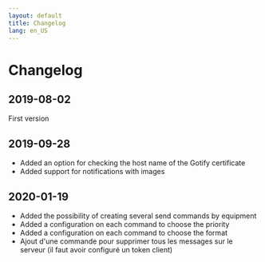 ```yaml
---
layout: default
title: Changelog
lang: en_US
---
```


# Changelog

## 2019-08-02

First version

## 2019-09-28

- Added an option for checking the host name of the Gotify certificate
- Added support for notifications with images

## 2020-01-19

- Added the possibility of creating several send commands by equipment
- Added a configuration on each command to choose the priority
- Added a configuration on each command to choose the format
- Ajout d'une commande pour supprimer tous les messages sur le serveur (il faut avoir configuré un token client)
